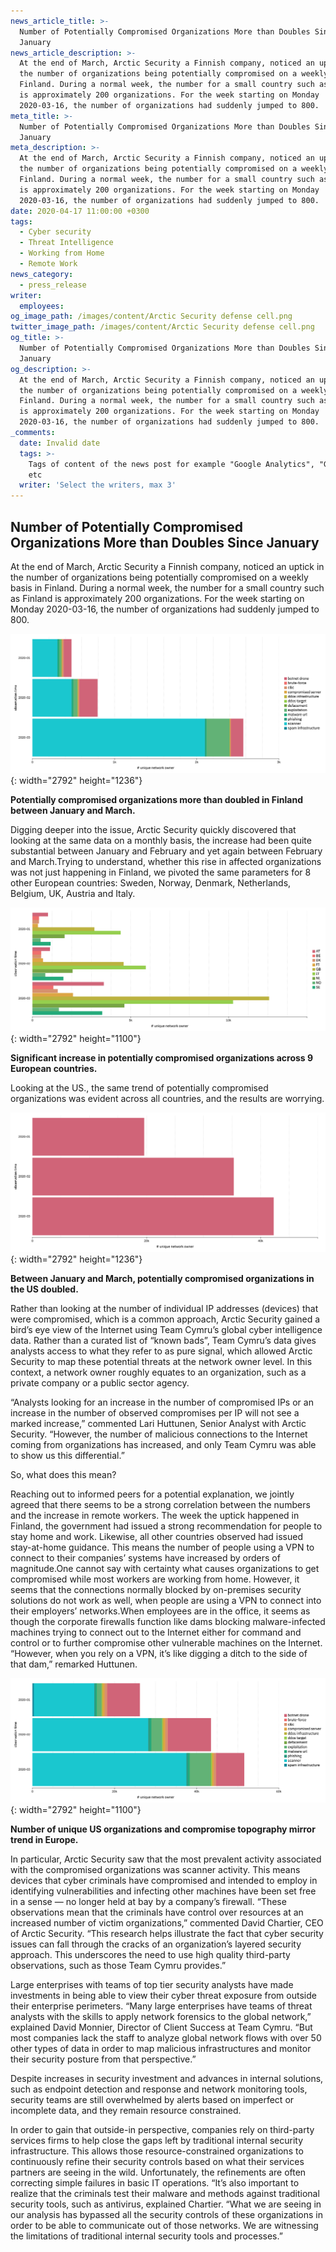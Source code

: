 ```yaml
---
news_article_title: >-
  Number of Potentially Compromised Organizations More than Doubles Since
  January
news_article_description: >-
  At the end of March, Arctic Security a Finnish company, noticed an uptick in
  the number of organizations being potentially compromised on a weekly basis in
  Finland. During a normal week, the number for a small country such as Finland
  is approximately 200 organizations. For the week starting on Monday
  2020-03-16, the number of organizations had suddenly jumped to 800.
meta_title: >-
  Number of Potentially Compromised Organizations More than Doubles Since
  January
meta_description: >-
  At the end of March, Arctic Security a Finnish company, noticed an uptick in
  the number of organizations being potentially compromised on a weekly basis in
  Finland. During a normal week, the number for a small country such as Finland
  is approximately 200 organizations. For the week starting on Monday
  2020-03-16, the number of organizations had suddenly jumped to 800.
date: 2020-04-17 11:00:00 +0300
tags:
  - Cyber security
  - Threat Intelligence
  - Working from Home
  - Remote Work
news_category:
  - press_release
writer:
  employees:
og_image_path: /images/content/Arctic Security defense cell.png
twitter_image_path: /images/content/Arctic Security defense cell.png
og_title: >-
  Number of Potentially Compromised Organizations More than Doubles Since
  January
og_description: >-
  At the end of March, Arctic Security a Finnish company, noticed an uptick in
  the number of organizations being potentially compromised on a weekly basis in
  Finland. During a normal week, the number for a small country such as Finland
  is approximately 200 organizations. For the week starting on Monday
  2020-03-16, the number of organizations had suddenly jumped to 800.
_comments:
  date: Invalid date
  tags: >-
    Tags of content of the news post for example "Google Analytics", "GitHub"
    etc
  writer: 'Select the writers, max 3'
---
```


## **Number of Potentially Compromised Organizations More than Doubles Since January**

At the end of March, Arctic Security a Finnish company, noticed an uptick in the number of organizations being potentially compromised on a weekly basis in Finland. During a normal week, the number for a small country such as Finland is approximately 200 organizations. For the week starting on Monday 2020-03-16, the number of organizations had suddenly jumped to 800.

![](/images/content/image1.png){: width="2792" height="1236"}

**Potentially compromised organizations more than doubled in Finland between January and March.**

Digging deeper into the issue, Arctic Security quickly discovered that looking at the same data on a monthly basis, the increase had been quite substantial between January and February and yet again between February and March.Trying to understand, whether this rise in affected organizations was not just happening in Finland, we pivoted the same parameters for 8 other European countries: Sweden, Norway, Denmark, Netherlands, Belgium, UK, Austria and Italy.&nbsp;

![](/images/content/image2.png){: width="2792" height="1100"}

**Significant increase in potentially compromised organizations across 9 European countries.**

Looking at the US., the same trend of potentially compromised organizations was evident across all countries, and the results are worrying.

![](/images/content/image3.png){: width="2792" height="1236"}

**Between January and March, potentially compromised organizations in the US doubled.**

Rather than looking at the number of individual IP addresses (devices) that were compromised, which is a common approach, Arctic Security gained a bird’s eye view of the Internet using Team Cymru’s global cyber intelligence data. Rather than a curated list of “known bads”, Team Cymru’s data gives analysts access to what they refer to as pure signal, which allowed Arctic Security to map these potential threats at the network owner level. In this context, a network owner roughly equates to an organization, such as a private company or a public sector agency.

“Analysts looking for an increase in the number of compromised IPs or an increase in the number of observed compromises per IP will not see a marked increase,” commented Lari Huttunen, Senior Analyst with Arctic Security. “However, the number of malicious connections to the Internet coming from organizations has increased, and only Team Cymru was able to show us this differential.”

So, what does this mean?

Reaching out to informed peers for a potential explanation, we jointly agreed that there seems to be a strong correlation between the numbers and the increase in remote workers. The week the uptick happened in Finland, the government had issued a strong recommendation for people to stay home and work. Likewise, all other countries observed had issued stay-at-home guidance. This means the number of people using a VPN to connect to their companies’ systems have increased by orders of magnitude.One cannot say with certainty what causes organizations to get compromised while most workers are working from home. However, it seems that the connections normally blocked by on-premises security solutions do not work as well, when people are using a VPN to connect into their employers’ networks.When employees are in the office, it seems as though the corporate firewalls function like dams blocking malware-infected machines trying to connect out to the Internet either for command and control or to further compromise other vulnerable machines on the Internet. “However, when you rely on a VPN, it’s like digging a ditch to the side of that dam,” remarked Huttunen.&nbsp;

![](/images/content/image4.png){: width="2792" height="1100"}

**Number of unique US organizations and compromise topography mirror trend in Europe.**

In particular, Arctic Security saw that the most prevalent activity associated with the compromised organizations was scanner activity. This means devices that cyber criminals have compromised and intended to employ in identifying vulnerabilities and infecting other machines have been set free in a sense — no longer held at bay by a company’s firewall. “These observations mean that the criminals have control over resources at an increased number of victim organizations,” commented David Chartier, CEO of Arctic Security. “This research helps illustrate the fact that cyber security issues can fall through the cracks of an organization’s layered security approach. This underscores the need to use high quality third-party observations, such as those Team Cymru provides.”

Large enterprises with teams of top tier security analysts have made investments in being able to view their cyber threat exposure from outside their enterprise perimeters. “Many large enterprises have teams of threat analysts with the skills to apply network forensics to the global network,” explained David Monnier, Director of Client Success at Team Cymru. “But most companies lack the staff to analyze global network flows with over 50 other types of data in order to map malicious infrastructures and monitor their security posture from that perspective.”

Despite increases in security investment and advances in internal solutions, such as endpoint detection and response and network monitoring tools, security teams are still overwhelmed by alerts based on imperfect or incomplete data, and they remain resource constrained.

In order to gain that outside-in perspective, companies rely on third-party services firms to help close the gaps left by traditional internal security infrastructure. This allows those resource-constrained organizations to continuously refine their security controls based on what their services partners are seeing in the wild. Unfortunately, the refinements are often correcting simple failures in basic IT operations. “It’s also important to realize that the criminals test their malware and methods against traditional security tools, such as antivirus, explained Chartier. “What we are seeing in our analysis has bypassed all the security controls of these organizations in order to be able to communicate out of those networks. We are witnessing the limitations of traditional internal security tools and processes.”

&nbsp;